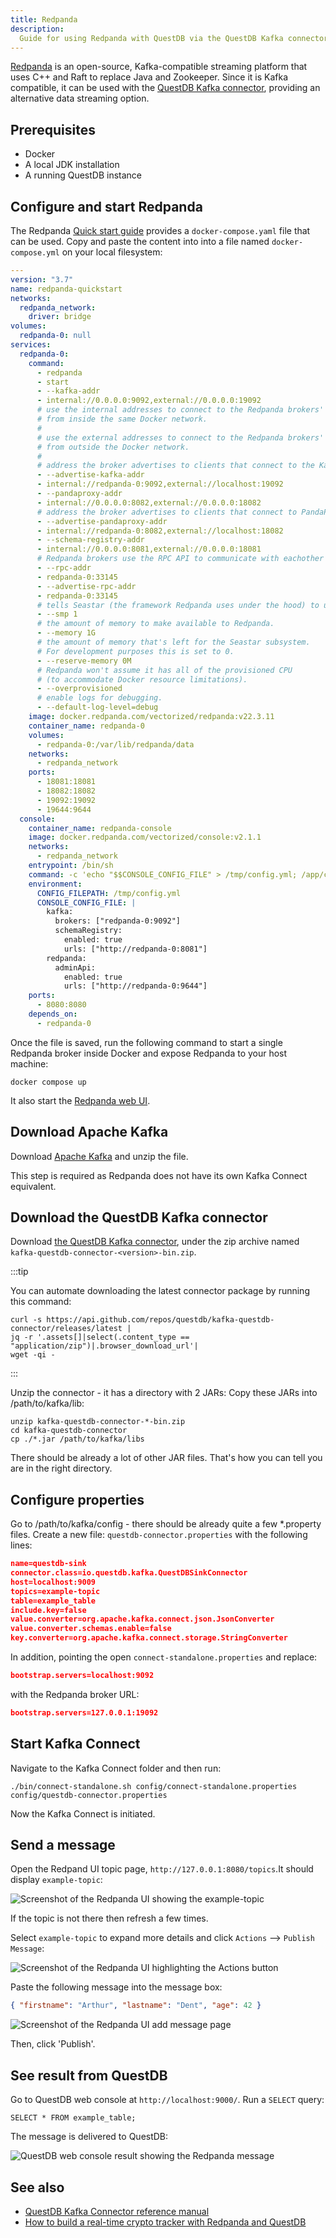 ```yaml
---
title: Redpanda
description:
  Guide for using Redpanda with QuestDB via the QuestDB Kafka connector
---
```


[Redpanda](https://redpanda.com/) is an open-source, Kafka-compatible streaming
platform that uses C++ and Raft to replace Java and Zookeeper. Since it is Kafka
compatible, it can be used with the
[QuestDB Kafka connector](/docs/third-party-tools/kafka/questdb-kafka/),
providing an alternative data streaming option.

## Prerequisites

- Docker
- A local JDK installation
- A running QuestDB instance

## Configure and start Redpanda

The Redpanda
[Quick start guide](https://docs.redpanda.com/docs/get-started/quick-start/quick-start-docker/#start-redpanda)
provides a `docker-compose.yaml` file that can be used. Copy and paste the
content into into a file named `docker-compose.yml` on your local filesystem:

```yaml title="docker-compose.yml"
---
version: "3.7"
name: redpanda-quickstart
networks:
  redpanda_network:
    driver: bridge
volumes:
  redpanda-0: null
services:
  redpanda-0:
    command:
      - redpanda
      - start
      - --kafka-addr
      - internal://0.0.0.0:9092,external://0.0.0.0:19092
      # use the internal addresses to connect to the Redpanda brokers'
      # from inside the same Docker network.
      #
      # use the external addresses to connect to the Redpanda brokers'
      # from outside the Docker network.
      #
      # address the broker advertises to clients that connect to the Kafka API.
      - --advertise-kafka-addr
      - internal://redpanda-0:9092,external://localhost:19092
      - --pandaproxy-addr
      - internal://0.0.0.0:8082,external://0.0.0.0:18082
      # address the broker advertises to clients that connect to PandaProxy.
      - --advertise-pandaproxy-addr
      - internal://redpanda-0:8082,external://localhost:18082
      - --schema-registry-addr
      - internal://0.0.0.0:8081,external://0.0.0.0:18081
      # Redpanda brokers use the RPC API to communicate with eachother internally.
      - --rpc-addr
      - redpanda-0:33145
      - --advertise-rpc-addr
      - redpanda-0:33145
      # tells Seastar (the framework Redpanda uses under the hood) to use 1 core on the system.
      - --smp 1
      # the amount of memory to make available to Redpanda.
      - --memory 1G
      # the amount of memory that's left for the Seastar subsystem.
      # For development purposes this is set to 0.
      - --reserve-memory 0M
      # Redpanda won't assume it has all of the provisioned CPU
      # (to accommodate Docker resource limitations).
      - --overprovisioned
      # enable logs for debugging.
      - --default-log-level=debug
    image: docker.redpanda.com/vectorized/redpanda:v22.3.11
    container_name: redpanda-0
    volumes:
      - redpanda-0:/var/lib/redpanda/data
    networks:
      - redpanda_network
    ports:
      - 18081:18081
      - 18082:18082
      - 19092:19092
      - 19644:9644
  console:
    container_name: redpanda-console
    image: docker.redpanda.com/vectorized/console:v2.1.1
    networks:
      - redpanda_network
    entrypoint: /bin/sh
    command: -c 'echo "$$CONSOLE_CONFIG_FILE" > /tmp/config.yml; /app/console'
    environment:
      CONFIG_FILEPATH: /tmp/config.yml
      CONSOLE_CONFIG_FILE: |
        kafka:
          brokers: ["redpanda-0:9092"]
          schemaRegistry:
            enabled: true
            urls: ["http://redpanda-0:8081"]
        redpanda:
          adminApi:
            enabled: true
            urls: ["http://redpanda-0:9644"]
    ports:
      - 8080:8080
    depends_on:
      - redpanda-0
```

Once the file is saved, run the following command to start a single Redpanda
broker inside Docker and expose Redpanda to your host machine:

```shell
docker compose up
```

It also start the
[Redpanda web UI](https://docs.redpanda.com/docs/get-started/quick-start/quick-start-docker/#explore-your-topic-in-redpanda-console).

## Download Apache Kafka

Download
[Apache Kafka](https://downloads.apache.org/kafka/3.4.0/kafka_2.12-3.4.0.tgz)
and unzip the file.

This step is required as Redpanda does not have its own Kafka Connect
equivalent.

## Download the QuestDB Kafka connector

Download
[the QuestDB Kafka connector](https://github.com/questdb/kafka-questdb-connector/releases/latest),
under the zip archive named `kafka-questdb-connector-<version>-bin.zip`.

:::tip

You can automate downloading the latest connector package by running this
command:

```shell
curl -s https://api.github.com/repos/questdb/kafka-questdb-connector/releases/latest |
jq -r '.assets[]|select(.content_type == "application/zip")|.browser_download_url'|
wget -qi -
```

:::

Unzip the connector - it has a directory with 2 JARs: Copy these JARs into
/path/to/kafka/lib:

```shell
unzip kafka-questdb-connector-*-bin.zip
cd kafka-questdb-connector
cp ./*.jar /path/to/kafka/libs
```

There should be already a lot of other JAR files. That's how you can tell you
are in the right directory.

## Configure properties

Go to /path/to/kafka/config - there should be already quite a few \*.property
files. Create a new file: `questdb-connector.properties` with the following
lines:

```json title="questdb-connector.properties"
name=questdb-sink
connector.class=io.questdb.kafka.QuestDBSinkConnector
host=localhost:9009
topics=example-topic
table=example_table
include.key=false
value.converter=org.apache.kafka.connect.json.JsonConverter
value.converter.schemas.enable=false
key.converter=org.apache.kafka.connect.storage.StringConverter
```

In addition, pointing the open `connect-standalone.properties` and replace:

```json
bootstrap.servers=localhost:9092
```

with the Redpanda broker URL:

```json
bootstrap.servers=127.0.0.1:19092
```

## Start Kafka Connect

Navigate to the Kafka Connect folder and then run:

```shell
./bin/connect-standalone.sh config/connect-standalone.properties config/questdb-connector.properties
```

Now the Kafka Connect is initiated.

## Send a message

Open the Redpand UI topic page, `http://127.0.0.1:8080/topics`.It should display `example-topic`:

![Screenshot of the Redpanda UI showing the example-topic](/img/docs/guide/redpanda/redpanda-topic.png)

If the topic is not there then refresh a few times.

Select `example-topic` to expand more details and click `Actions` -->
`Publish Message`:

![Screenshot of the Redpanda UI highlighting the Actions button](/img/docs/guide/redpanda/redpanda-actions.png)

Paste the following message into the message box:

```json
{ "firstname": "Arthur", "lastname": "Dent", "age": 42 }
```

![Screenshot of the Redpanda UI add message page](/img/docs/guide/redpanda/redpanda-add-messsage.png)

Then, click 'Publish'.

## See result from QuestDB

Go to QuestDB web console at `http://localhost:9000/`. Run a `SELECT` query:

```questdb-sql
SELECT * FROM example_table;
```

The message is delivered to QuestDB:

![QuestDB web console result showing the Redpanda message](/img/docs/guide/redpanda/questdb-select.png)

## See also

- [QuestDB Kafka Connector reference manual](/docs/third-party-tools/kafka/questdb-kafka/#configuration-manual)
- [How to build a real-time crypto tracker with Redpanda and QuestDB](https://redpanda.com/blog/real-time-crypto-tracker-questdb-redpanda)
